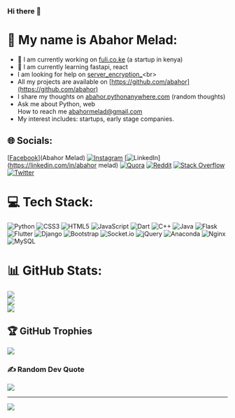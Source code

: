 ### Hi there 👋

<!--
**abahor/abahor** is a ✨ _special_ ✨ repository because its `README.md` (this file) appears on your GitHub profile.

Here are some ideas to get you started:

- 🔭 I’m currently working on ...
- 🌱 I’m currently learning ...
- 👯 I’m looking to collaborate on ...
- 🤔 I’m looking for help with ...
- 💬 Ask me about ...
- 📫 How to reach me: ...
- 😄 Pronouns: ...
- ⚡ Fun fact: ...
-->

# 💫 My name is Abahor Melad:
- 🔭 I am currently working on  [fuli.co.ke](fuli.co.ke) (a startup in kenya)<br>
- 🌱 I am currently learning fastapi, react<br>
- I am looking for help on [server_encryption_](https://github.com/abahor/server_encryption_)<br>
- All my projects are available on [https://github.com/abahor](https://github.com/abahor)<br>
- I share my thoughts on [abahor.pythonanywhere.com](https://abahor.pythonanywhere.com/)   (random thoughts)<br>
- Ask me about Python, web<br>How to reach me [abahormelad@gmail.com](mailto:abahormelad@gmail.com)<br>
- My interest includes: startups, early stage companies.<br>


## 🌐 Socials:
[[Facebook](https://img.shields.io/badge/Facebook-%231877F2.svg?logo=Facebook&logoColor=white)](Abahor Melad) [![Instagram](https://img.shields.io/badge/Instagram-%23E4405F.svg?logo=Instagram&logoColor=white)](https://instagram.com/abahor_) [![LinkedIn](https://img.shields.io/badge/LinkedIn-%230077B5.svg?logo=linkedin&logoColor=white)](https://linkedin.com/in/abahor melad) [![Quora](https://img.shields.io/badge/Quora-%23B92B27.svg?logo=Quora&logoColor=white)](https://quora.com/profile/Abahor) [![Reddit](https://img.shields.io/badge/Reddit-%23FF4500.svg?logo=Reddit&logoColor=white)](https://reddit.com/user/abahor) [![Stack Overflow](https://img.shields.io/badge/-Stackoverflow-FE7A16?logo=stack-overflow&logoColor=white)](https://stackoverflow.com/users/17130983) [![Twitter](https://img.shields.io/badge/Twitter-%231DA1F2.svg?logo=Twitter&logoColor=white)](https://twitter.com/abahor6) 

# 💻 Tech Stack:
![Python](https://img.shields.io/badge/python-3670A0?style=for-the-badge&logo=python&logoColor=ffdd54) ![CSS3](https://img.shields.io/badge/css3-%231572B6.svg?style=for-the-badge&logo=css3&logoColor=white) ![HTML5](https://img.shields.io/badge/html5-%23E34F26.svg?style=for-the-badge&logo=html5&logoColor=white) ![JavaScript](https://img.shields.io/badge/javascript-%23323330.svg?style=for-the-badge&logo=javascript&logoColor=%23F7DF1E) ![Dart](https://img.shields.io/badge/dart-%230175C2.svg?style=for-the-badge&logo=dart&logoColor=white) ![C++](https://img.shields.io/badge/c++-%2300599C.svg?style=for-the-badge&logo=c%2B%2B&logoColor=white) ![Java](https://img.shields.io/badge/java-%23ED8B00.svg?style=for-the-badge&logo=java&logoColor=white) ![Flask](https://img.shields.io/badge/flask-%23000.svg?style=for-the-badge&logo=flask&logoColor=white) ![Flutter](https://img.shields.io/badge/Flutter-%2302569B.svg?style=for-the-badge&logo=Flutter&logoColor=white) ![Django](https://img.shields.io/badge/django-%23092E20.svg?style=for-the-badge&logo=django&logoColor=white) ![Bootstrap](https://img.shields.io/badge/bootstrap-%23563D7C.svg?style=for-the-badge&logo=bootstrap&logoColor=white) ![Socket.io](https://img.shields.io/badge/Socket.io-black?style=for-the-badge&logo=socket.io&badgeColor=010101) ![jQuery](https://img.shields.io/badge/jquery-%230769AD.svg?style=for-the-badge&logo=jquery&logoColor=white) ![Anaconda](https://img.shields.io/badge/Anaconda-%2344A833.svg?style=for-the-badge&logo=anaconda&logoColor=white) ![Nginx](https://img.shields.io/badge/nginx-%23009639.svg?style=for-the-badge&logo=nginx&logoColor=white) ![MySQL](https://img.shields.io/badge/mysql-%2300f.svg?style=for-the-badge&logo=mysql&logoColor=white)
# 📊 GitHub Stats:
![](https://github-readme-stats.vercel.app/api?username=abahor&theme=dark&hide_border=false&include_all_commits=true&count_private=true)<br/>
![](https://github-readme-streak-stats.herokuapp.com/?user=abahor&theme=dark&hide_border=false)<br/>
![](https://github-readme-stats.vercel.app/api/top-langs/?username=abahor&theme=dark&hide_border=false&include_all_commits=true&count_private=true&layout=compact)

## 🏆 GitHub Trophies
![](https://github-profile-trophy.vercel.app/?username=abahor&theme=radical&no-frame=false&no-bg=true&margin-w=4)

### ✍️ Random Dev Quote
![](https://quotes-github-readme.vercel.app/api?type=horizontal&theme=tokyonight)

---
[![](https://visitcount.itsvg.in/api?id=abahor&icon=0&color=0)](https://visitcount.itsvg.in)

<!-- Proudly created with GPRM ( https://gprm.itsvg.in ) -->
